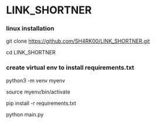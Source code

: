 # LINK_SHORTNER
<h3>linux installation</h3>

git clone https://github.com/SH4RK00/LINK_SHORTNER.git

cd LINK_SHORTNER
 
<h3> create virtual env to install requirements.txt</h3>

python3 -m venv myenv

source myenv/bin/activate

pip install -r requirements.txt

python main.py

